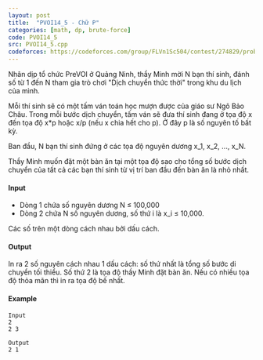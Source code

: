 ```yaml
---
layout: post
title:  "PVOI14_5 - Chữ P"
categories: [math, dp, brute-force]
code: PVOI14_5
src: PVOI14_5.cpp
codeforces: https://codeforces.com/group/FLVn1Sc504/contest/274829/problem/J
---
```




  


Nhân dịp tổ chức PreVOI ở Quảng Ninh, thầy Minh mời N bạn thí sinh, đánh số từ 1 đến N tham gia trò chơi "Dịch chuyển thức thời" trong khu du lịch của mình.

Mỗi thí sinh sẽ có một tấm ván toán học mượn được của giáo sư Ngô Bảo Châu. Trong mỗi bước dịch chuyển, tấm ván sẽ đưa thí sinh đang ở tọa độ x đến tọa độ x\*p hoặc x/p (nếu x chia hết cho p). Ở đây p là số nguyên tố bất kỳ.

Ban đầu, N bạn thí sinh đứng ở các tọa độ nguyên dương x\_1, x\_2, ..., x\_N.

Thầy Minh muốn đặt một bàn ăn tại một tọa độ sao cho tổng số bước dịch chuyển của tất cả các bạn thí sinh từ vị trí ban đầu đến bàn ăn là nhỏ nhất.

#### Input

*   Dòng 1 chứa số nguyên dương N ≤ 100,000
*   Dòng 2 chứa N số nguyên dương, số thứ i là x\_i ≤ 10,000.

Các số trên một dòng cách nhau bởi dấu cách.

#### Output

In ra 2 số nguyên cách nhau 1 dấu cách: số thứ nhất là tổng số bước di chuyển tối thiểu. Số thứ 2 là tọa độ thầy Minh đặt bàn ăn. Nếu có nhiều tọa độ thỏa mãn thì in ra tọa độ bế nhất.

#### Example

```
Input
2
2 3

Output
2 1
```

<!--more-->

